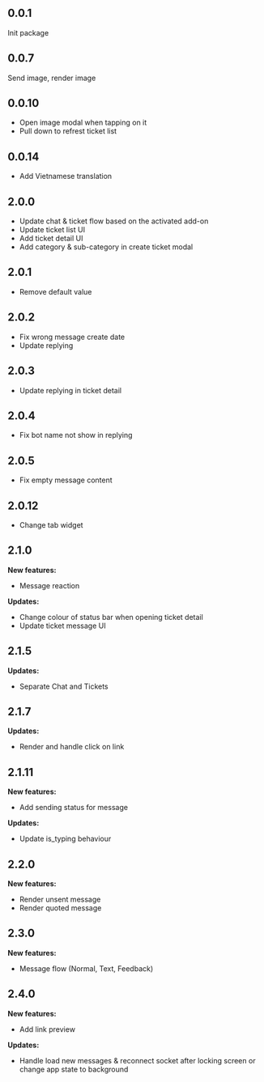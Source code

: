 ## 0.0.1

Init package

## 0.0.7

Send image, render image

## 0.0.10

- Open image modal when tapping on it
- Pull down to refrest ticket list

## 0.0.14

- Add Vietnamese translation

## 2.0.0

- Update chat & ticket flow based on the activated add-on
- Update ticket list UI
- Add ticket detail UI
- Add category & sub-category in create ticket modal

## 2.0.1

- Remove default value

## 2.0.2

- Fix wrong message create date
- Update replying

## 2.0.3

- Update replying in ticket detail

## 2.0.4

- Fix bot name not show in replying

## 2.0.5

- Fix empty message content

## 2.0.12

- Change tab widget

## 2.1.0

**New features:**

- Message reaction

**Updates:**

- Change colour of status bar when opening ticket detail
- Update ticket message UI

## 2.1.5

**Updates:**

- Separate Chat and Tickets

## 2.1.7

**Updates:**

- Render and handle click on link

## 2.1.11

**New features:**

- Add sending status for message

**Updates:**

- Update is_typing behaviour

## 2.2.0

**New features:**

- Render unsent message
- Render quoted message

## 2.3.0

**New features:**

- Message flow (Normal, Text, Feedback)

## 2.4.0

**New features:**

- Add link preview

**Updates:**

- Handle load new messages & reconnect socket after locking screen or change app state to background
